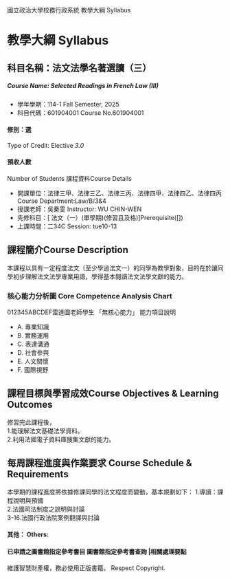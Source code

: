 國立政治大學校務行政系統 教學大綱 Syllabus
# 教學大綱 Syllabus
##  科目名稱：法文法學名著選讀（三）
#####  Course Name: Selected Readings in French Law (III)
  * 學年學期：114-1 Fall Semester, 2025 
  * 科目代碼：601904001 Course No.601904001
#### 修別：選
Type of Credit: Elective 
_3.0_
#### 預收人數
Number of Students
課程資料Course Details
  * 開課單位：法律三甲、法律三乙、法律三丙、法律四甲、法律四乙、法律四丙 Course Department:Law/B/3&4 
  * 授課老師：吳秦雯 Instructor: WU CHIN-WEN 
  * 先修科目：[ 法文（一）(單學期)(修習且及格)]Prerequisite([])
  * 上課時間：二34C Session: tue10-13 
##  課程簡介Course Description
本課程以具有一定程度法文（至少學過法文一）的同學為教學對象，目的在於讓同學初步理解法文法學專業用語，學得基本閱讀法文法學文獻的能力。
###  核心能力分析圖 Core Competence Analysis Chart
012345ABCDEF雷達圖老師學生
「無核心能力」 
能力項目說明
  * A. 專業知識
  * B. 實務運用
  * C. 表達溝通
  * D. 社會參與
  * E. 人文關懷
  * F. 國際視野
##  課程目標與學習成效Course Objectives & Learning Outcomes 
修習完此課程後，  
1.能理解法文基礎法學資料。  
2.利用法國電子資料庫搜集文獻的能力。
##  每周課程進度與作業要求 Course Schedule & Requirements
本學期的課程進度將依據修課同學的法文程度而變動，基本規劃如下：
1.導讀：課程說明與預備  
2.法國司法制度之說明與討論  
3-16.法國行政法院案例翻譯與討論  
####  其他： Others:
####  已申請之圖書館指定參考書目  圖書館指定參考書查詢 |相關處理要點
維護智慧財產權，務必使用正版書籍。 Respect Copyright.